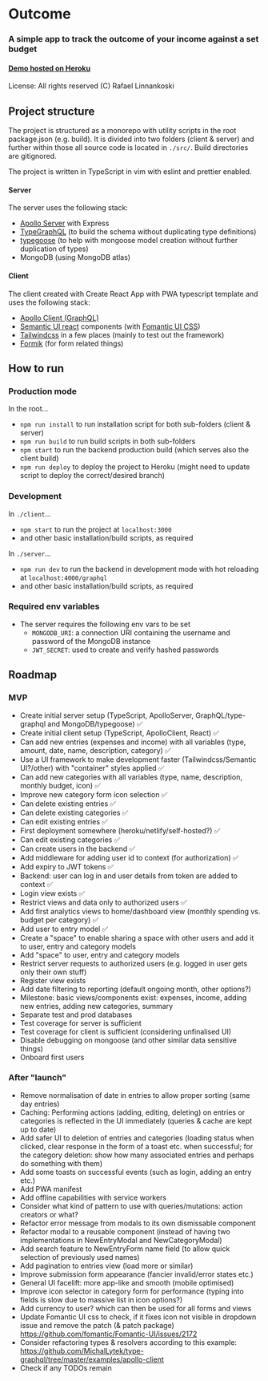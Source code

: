 # Outcome

### A simple app to track the outcome of your income against a set budget

#### [Demo hosted on Heroku](https://outcome-io.herokuapp.com/)

License: All rights reserved (C) Rafael Linnankoski

## Project structure

The project is structured as a monorepo with utility scripts in the root package.json (e.g. build).
It is divided into two folders (client & server) and further within those all source code is located in `./src/`.
Build directories are gitignored.

The project is written in TypeScript in vim with eslint and prettier enabled.

#### Server
The server uses the following stack:
- [Apollo Server](https://formik.org/docs/overview) with Express 
- [TypeGraphQL](https://formik.org/docs/overview) (to build the schema without duplicating type
  definitions) 
- [typegoose](https://formik.org/docs/overview) (to help with mongoose model creation without
  further duplication of types) 
- MongoDB (using MongoDB atlas)

#### Client
The client created with Create React App with PWA typescript template and uses the following stack:
- [Apollo Client (GraphQL)](https://formik.org/docs/overview) 
- [Semantic UI react](https://github.com/fomantic/Fomantic-UI) components (with [Fomantic UI CSS](https://github.com/fomantic/Fomantic-UI))
- [Tailwindcss](https://tailwindcss.com/docs/installation) in a few places (mainly to test out the framework) 
- [Formik](https://formik.org/docs/overview) (for form related things)


## How to run

### Production mode
In the root...  
- `npm run install` to run installation script for both sub-folders (client & server)
- `npm run build` to run build scripts in both sub-folders
- `npm start` to run the backend production build (which serves also the client build)
- `npm run deploy` to deploy the project to Heroku (might need to update script to deploy the
  correct/desired branch)

### Development
In `./client`...
- `npm start` to run the project at `localhost:3000`
- and other basic installation/build scripts, as required

In `./server`...
- `npm run dev` to run the backend in development mode with hot reloading at `localhost:4000/graphql`
- and other basic installation/build scripts, as required

### Required env variables
- The server requires the following env vars to be set
  - `MONGODB_URI`: a connection URI containing the username and password of the MongoDB instance
  - `JWT_SECRET`: used to create and verify hashed passwords


## Roadmap

### MVP
- Create initial server setup (TypeScript, ApolloServer, GraphQL/type-graphql and MongoDB/typegoose)
  ✅
- Create initial client setup (TypeScript, ApolloClient, React) ✅
- Can add new entries (expenses and income) with all variables (type, amount, date, name,
  description, category) ✅
- Use a UI framework to make development faster (Tailwindcss/Semantic UI?/other) with "container"
  styles applied ✅
- Can add new categories with all variables (type, name, description, monthly budget, icon) ✅
- Improve new category form icon selection ✅
- Can delete existing entries ✅
- Can delete existing categories ✅
- Can edit existing entries ✅
- First deployment somewhere (heroku/netlify/self-hosted?) ✅
- Can edit existing categories ✅
- Can create users in the backend ✅
- Add middleware for adding user id to context (for authorization) ✅
- Add expiry to JWT tokens ✅
- Backend: user can log in and user details from token are added to context ✅
- Login view exists ✅
- Restrict views and data only to authorized users ✅
- Add first analytics views to home/dashboard view (monthly spending vs. budget per category) ✅
- Add user to entry model ✅
- Create a "space" to enable sharing a space with other users and add it to user, entry and category models
- Add "space" to user, entry and category models
- Restrict server requests to authorized users (e.g. logged in user gets only their own stuff)
- Register view exists
- Add date filtering to reporting (default ongoing month, other options?)
- Milestone: basic views/components exist: expenses, income, adding new entries, adding new categories, summary
- Separate test and prod databases
- Test coverage for server is sufficient
- Test coverage for client is sufficient (considering unfinalised UI)
- Disable debugging on mongoose (and other similar data sensitive things)
- Onboard first users

### After "launch"
- Remove normalisation of date in entries to allow proper sorting (same day entries)
- Caching: Performing actions (adding, editing, deleting) on entries or categories is reflected in the UI
  immediately (queries & cache are kept up to date)
- Add safer UI to deletion of entries and categories (loading status when clicked, clear response in
  the form of a toast etc. when successful; for the category deletion: show how many associated
  entries and perhaps do something with them)
- Add some toasts on successful events (such as login, adding an entry etc.)
- Add PWA manifest
- Add offline capabilities with service workers
- Consider what kind of pattern to use with queries/mutations: action creators or what?
- Refactor error message from modals to its own dismissable component
- Refactor modal to a reusable component (instead of having two implementations in NewEntryModal and
  NewCategoryModal)
- Add search feature to NewEntryForm name field (to allow quick selection of previously used names)
- Add pagination to entries view (load more or similar)
- Improve submission form appearance (fancier invalid/error states etc.)
- General UI facelift: more app-like and smooth (mobile optimised)
- Improve icon selector in category form for performance (typing into fields is slow due to massive
  list in icon options?)
- Add currency to user? which can then be used for all forms and views
- Update Fomantic UI css to check, if it fixes icon not visible in dropdown issue and remove the
  patch (& patch package)
  https://github.com/fomantic/Fomantic-UI/issues/2172
- Consider refactoring types & resolvers according to this example:
  https://github.com/MichalLytek/type-graphql/tree/master/examples/apollo-client
- Check if any TODOs remain
